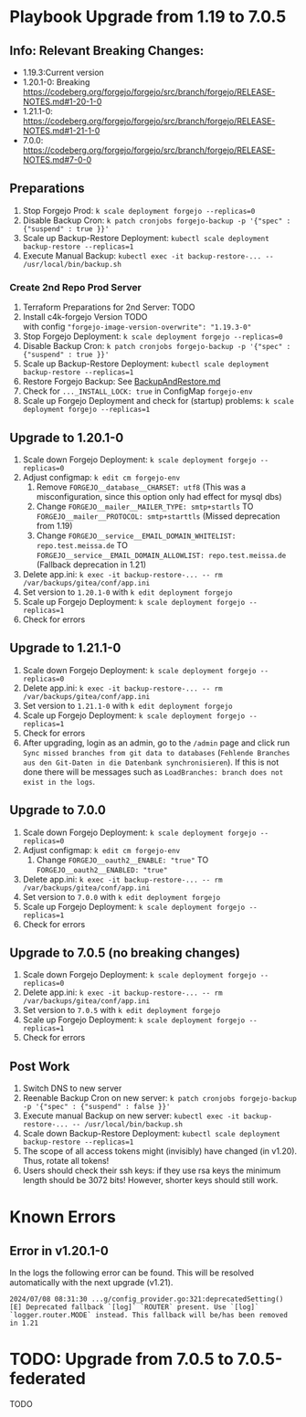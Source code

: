# Playbook Upgrade from 1.19 to 7.0.5

## Info: Relevant Breaking Changes:

* 1.19.3:Current version
* 1.20.1-0: Breaking https://codeberg.org/forgejo/forgejo/src/branch/forgejo/RELEASE-NOTES.md#1-20-1-0
* 1.21.1-0: https://codeberg.org/forgejo/forgejo/src/branch/forgejo/RELEASE-NOTES.md#1-21-1-0
* 7.0.0: https://codeberg.org/forgejo/forgejo/src/branch/forgejo/RELEASE-NOTES.md#7-0-0

## Preparations

1. Stop Forgejo Prod: `k scale deployment forgejo --replicas=0`
1. Disable Backup Cron: `k patch cronjobs forgejo-backup -p '{"spec" : {"suspend" : true }}'`
1. Scale up Backup-Restore Deployment: `kubectl scale deployment backup-restore --replicas=1`
1. Execute Manual Backup: `kubectl exec -it backup-restore-... -- /usr/local/bin/backup.sh`

### Create 2nd Repo Prod Server

1. Terraform Preparations for 2nd Server: TODO
1. Install c4k-forgejo Version TODO   
   with config `"forgejo-image-version-overwrite": "1.19.3-0"`
1. Stop Forgejo Deployment: `k scale deployment forgejo --replicas=0`
1. Disable Backup Cron: `k patch cronjobs forgejo-backup -p '{"spec" : {"suspend" : true }}'`
1. Scale up Backup-Restore Deployment: `kubectl scale deployment backup-restore --replicas=1`
1. Restore Forgejo Backup: See [BackupAndRestore.md](BackupAndRestore.md)
1. Check for `..._INSTALL_LOCK: true` in ConfigMap `forgejo-env`
1. Scale up Forgejo Deployment and check for (startup) problems: `k scale deployment forgejo --replicas=1`

## Upgrade to 1.20.1-0

1. Scale down Forgejo Deployment: `k scale deployment forgejo --replicas=0`
1. Adjust configmap: `k edit cm forgejo-env`
    1. Remove `FORGEJO__database__CHARSET: utf8` (This was a misconfiguration, since this option only had effect for mysql dbs)
    1. Change `FORGEJO__mailer__MAILER_TYPE: smtp+startls` TO `FORGEJO__mailer__PROTOCOL: smtp+starttls` (Missed deprecation from 1.19)
    1. Change `FORGEJO__service__EMAIL_DOMAIN_WHITELIST: repo.test.meissa.de` TO `FORGEJO__service__EMAIL_DOMAIN_ALLOWLIST: repo.test.meissa.de` (Fallback deprecation in 1.21)
1. Delete app.ini: `k exec -it backup-restore-... -- rm /var/backups/gitea/conf/app.ini`
1. Set version to `1.20.1-0` with `k edit deployment forgejo`
1. Scale up Forgejo Deployment: `k scale deployment forgejo --replicas=1`
1. Check for errors

## Upgrade to 1.21.1-0

1. Scale down Forgejo Deployment: `k scale deployment forgejo --replicas=0`
1. Delete app.ini: `k exec -it backup-restore-... -- rm /var/backups/gitea/conf/app.ini`
1. Set version to `1.21.1-0` with `k edit deployment forgejo`
1. Scale up Forgejo Deployment: `k scale deployment forgejo --replicas=1`
1. Check for errors
1. After upgrading, login as an admin, go to the `/admin` page and click run `Sync missed branches from git data to databases` (`Fehlende Branches aus den Git-Daten in die Datenbank synchronisieren`). If this is not done there will be messages such as `LoadBranches: branch does not exist in the logs`.

## Upgrade to 7.0.0

1. Scale down Forgejo Deployment: `k scale deployment forgejo --replicas=0`
1. Adjust configmap: `k edit cm forgejo-env`
    1. Change `FORGEJO__oauth2__ENABLE: "true"` TO `FORGEJO__oauth2__ENABLED: "true"`
1. Delete app.ini: `k exec -it backup-restore-... -- rm /var/backups/gitea/conf/app.ini`
1. Set version to `7.0.0` with `k edit deployment forgejo`
1. Scale up Forgejo Deployment: `k scale deployment forgejo --replicas=1`
1. Check for errors

## Upgrade to 7.0.5 (no breaking changes)

1. Scale down Forgejo Deployment: `k scale deployment forgejo --replicas=0`
1. Delete app.ini: `k exec -it backup-restore-... -- rm /var/backups/gitea/conf/app.ini`
1. Set version to `7.0.5` with `k edit deployment forgejo`
1. Scale up Forgejo Deployment: `k scale deployment forgejo --replicas=1`
1. Check for errors

## Post Work

1. Switch DNS to new server
1. Reenable Backup Cron on new server: `k patch cronjobs forgejo-backup -p '{"spec" : {"suspend" : false }}'`
1. Execute manual Backup on new server: `kubectl exec -it backup-restore-... -- /usr/local/bin/backup.sh`
1. Scale down Backup-Restore Deployment: `kubectl scale deployment backup-restore --replicas=1`
1. The scope of all access tokens might (invisibly) have changed (in v1.20). Thus, rotate all tokens!
1. Users should check their ssh keys: if they use rsa keys the minimum length should be 3072 bits! However, shorter keys should still work.

# Known Errors

## Error in v1.20.1-0

In the logs the following error can be found. This will be resolved automatically with the next upgrade (v1.21).

```
2024/07/08 08:31:30 ...g/config_provider.go:321:deprecatedSetting() [E] Deprecated fallback `[log]` `ROUTER` present. Use `[log]` `logger.router.MODE` instead. This fallback will be/has been removed in 1.21
```

# TODO: Upgrade from 7.0.5 to 7.0.5-federated

TODO